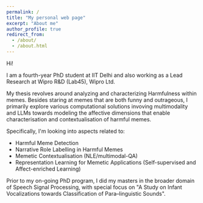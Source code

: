```yaml
---
permalink: /
title: "My personal web page"
excerpt: "About me"
author_profile: true
redirect_from: 
  - /about/
  - /about.html
---
```


Hi! 

I am a fourth-year PhD student at IIT Delhi and also working as a Lead Research at Wipro R&D (Lab45), Wipro Ltd. 

My thesis revolves around analyzing and characterizing Harmfulness within memes. Besides staring at memes that are both funny and outrageous, I primarily explore various computational solutions invoving multimodality and LLMs towards modeling the affective dimensions that enable characterisation and contextualisation of harmful memes. 

Specifically, I'm looking into aspects related to:

<ul>
  <li> Harmful Meme Detection</li> 
  <li> Narrative Role Labelling in Harmful Memes</li> 
  <li> Memetic Contextualisation (NLE/multimodal-QA)</li>
  <li> Representation Learning for Memetic Applications (Self-supervised and Affect-enriched Learning)</li>  
</ul>

Prior to my on-going PhD program, I did my masters in the broader domain of Speech Signal Processing, with special focus on "A Study on Infant Vocalizations towards Classification of Para–linguistic Sounds".
